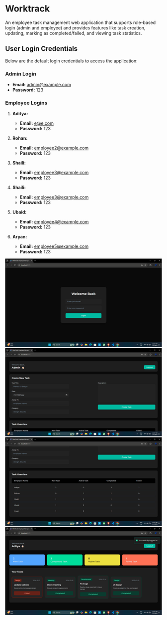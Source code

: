 # Worktrack
An employee task management web application that supports role-based login (admin and employee) and provides features like task creation, updating, marking as completed/failed, and viewing task statistics.

## User Login Credentials

Below are the default login credentials to access the application:

### Admin Login
- **Email:** admin@example.com
- **Password:** 123

### Employee Logins
1. **Aditya:**
   - **Email:** e@e.com
   - **Password:** 123

2. **Rohan:**
   - **Email:** employee2@example.com
   - **Password:** 123

3. **Shaili:**
   - **Email:** employee3@example.com
   - **Password:** 123
     
3. **Shaili:**
   - **Email:** employee3@example.com
   - **Password:** 123

3. **Ubaid:**
   - **Email:** employee4@example.com
   - **Password:** 123

3. **Aryan:**
   - **Email:** employee5@example.com
   - **Password:** 123

![Screenshot 2024-12-11 031949](./assets/Screenshot%20(111).png)
![Screenshot 2024-12-11 031913](./assets/Screenshot%20(112).png)
![Screenshot 2024-12-11 031802](./assets/Screenshot%20(113).png)
![Screenshot 2024-12-11 031656](./assets/Screenshot%20(114).png)
